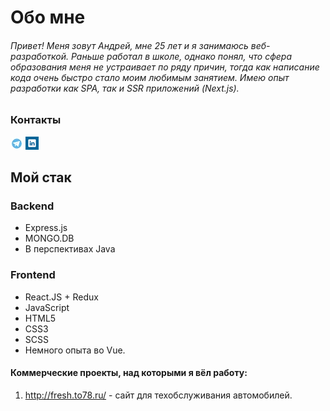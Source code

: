# Обо мне
###### Привет! Меня зовут Андрей, мне 25 лет и я занимаюсь веб-разработкой. Раньше работал в школе, однако понял, что сфера образования меня не устраивает по ряду причин, тогда как  написание кода очень быстро стало моим любимым занятием. Имею опыт разработки как SPA, так и SSR приложений (Next.js).  

### Контакты
<a href="https://t.me/TextContentNull" target="_blank"><img src="TG.jpg" /></a>
<a href="https://www.linkedin.com/in/cabagemage/" target="_blank"><img src="linkedin.png" /></a>

## Мой стак
### Backend
- Express.js 
- MONGO.DB
- В перспективах Java
### Frontend
- React.JS + Redux
- JavaScript 
- HTML5 
- CSS3
- SCSS
- Немного опыта во Vue.


#### Коммерческие проекты, над которыми я вёл работу: 
1. http://fresh.to78.ru/ - сайт для техобслуживания автомобилей. 
<!--
**Cabagemage/Cabagemage** is a ✨ _special_ ✨ repository because its `README.md` (this file) appears on your GitHub profile.

Here are some ideas to get you started:

- 🔭 I’m currently working on ...
- 🌱 I’m currently learning ...
- 👯 I’m looking to collaborate on ...
- 🤔 I’m looking for help with ...
- 💬 Ask me about ...
- 📫 How to reach me: ...
- 😄 Pronouns: ...
- ⚡ Fun fact: ...
-->
